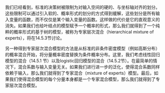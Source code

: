 我们已经看到，标准的决策树被限制为对输入空间的硬的、与坐标轴对齐的划分。这些限制可以通过引入软的、概率形式的划分的方式得到缓解，这些划分是所有输入变量的函数，而不仅仅是某个输入变量的函数。这样做的代价是它的直观意义的消失。如果我们也给叶结点的模型赋予一个概率的形式，那么我们就得到了一个纯粹的概率形式的基于树的模型，被称为专家层次混合（hierarchical mixture of experts），将在14.5.3节讨论。    

另一种得到专家层次混合模型的方法是从标准的非条件密度模型（例如高斯分布）的概率混合开始，将分量概率密度替换为条件概率分布。这里，我们考虑线性回归模型的混合（14.5.1 节）以及logistic回归模型的混合（14.5.2节）。在最简单的情况下，混合系数与输入变量无关。如果我们进行进一步的泛化，使得混合系数同样依赖于输入，那么我们就得到了专家混合（mixture of experts）模型。最后，如果我们使得混合模型的每个分量本身都是一个专家混合模型，那么我们就得到了专家层次混合模型。

